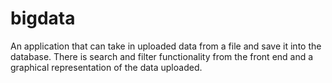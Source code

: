 # bigdata
An application that can take in uploaded data from a file and save it into the database. There is search and filter functionality from the front end and a graphical representation of the data uploaded.
